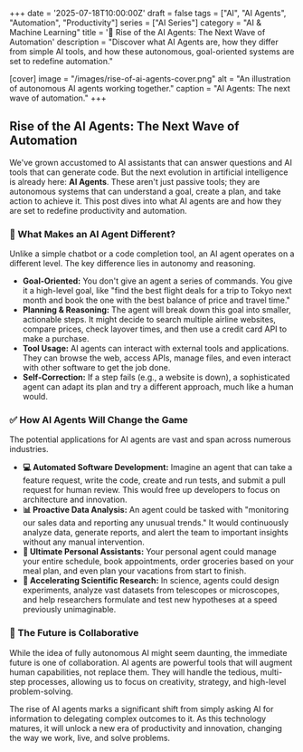 
+++
date = '2025-07-18T10:00:00Z'
draft = false
tags = ["AI", "AI Agents", "Automation", "Productivity"]
series = ["AI Series"]
category = "AI & Machine Learning"
title = '🤖 Rise of the AI Agents: The Next Wave of Automation'
description = "Discover what AI Agents are, how they differ from simple AI tools, and how these autonomous, goal-oriented systems are set to redefine automation."

[cover]
  image = "/images/rise-of-ai-agents-cover.png"
  alt = "An illustration of autonomous AI agents working together."
  caption = "AI Agents: The next wave of automation."
+++

## Rise of the AI Agents: The Next Wave of Automation

We've grown accustomed to AI assistants that can answer questions and AI tools that can generate code. But the next evolution in artificial intelligence is already here: **AI Agents**. These aren't just passive tools; they are autonomous systems that can understand a goal, create a plan, and take action to achieve it. This post dives into what AI agents are and how they are set to redefine productivity and automation.

### 🧠 What Makes an AI Agent Different?

Unlike a simple chatbot or a code completion tool, an AI agent operates on a different level. The key difference lies in autonomy and reasoning.

*   **Goal-Oriented:** You don't give an agent a series of commands. You give it a high-level goal, like "find the best flight deals for a trip to Tokyo next month and book the one with the best balance of price and travel time."
*   **Planning & Reasoning:** The agent will break down this goal into smaller, actionable steps. It might decide to search multiple airline websites, compare prices, check layover times, and then use a credit card API to make a purchase.
*   **Tool Usage:** AI agents can interact with external tools and applications. They can browse the web, access APIs, manage files, and even interact with other software to get the job done.
*   **Self-Correction:** If a step fails (e.g., a website is down), a sophisticated agent can adapt its plan and try a different approach, much like a human would.

### ✅ How AI Agents Will Change the Game

The potential applications for AI agents are vast and span across numerous industries.

- **💻 Automated Software Development:** Imagine an agent that can take a feature request, write the code, create and run tests, and submit a pull request for human review. This would free up developers to focus on architecture and innovation.
- **📊 Proactive Data Analysis:** An agent could be tasked with "monitoring our sales data and reporting any unusual trends." It would continuously analyze data, generate reports, and alert the team to important insights without any manual intervention.
- **🛒 Ultimate Personal Assistants:** Your personal agent could manage your entire schedule, book appointments, order groceries based on your meal plan, and even plan your vacations from start to finish.
- **🚀 Accelerating Scientific Research:** In science, agents could design experiments, analyze vast datasets from telescopes or microscopes, and help researchers formulate and test new hypotheses at a speed previously unimaginable.

### 🔮 The Future is Collaborative

While the idea of fully autonomous AI might seem daunting, the immediate future is one of collaboration. AI agents are powerful tools that will augment human capabilities, not replace them. They will handle the tedious, multi-step processes, allowing us to focus on creativity, strategy, and high-level problem-solving.

The rise of AI agents marks a significant shift from simply asking AI for information to delegating complex outcomes to it. As this technology matures, it will unlock a new era of productivity and innovation, changing the way we work, live, and solve problems.
